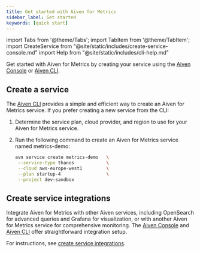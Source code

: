 ```yaml
---
title: Get started with Aiven for Metrics
sidebar_label: Get started
keywords: [quick start]
---
```


import Tabs from '@theme/Tabs';
import TabItem from '@theme/TabItem';
import CreateService from "@site/static/includes/create-service-console.md"
import Help from "@site/static/includes/cli-help.md"

Get started with Aiven for Metrics by creating your service using the [Aiven Console](https://console.aiven.io/) or [Aiven CLI](https://github.com/aiven/aiven-client).

## Create a service

<Tabs groupId="setup">
<TabItem value="Console" label="Console" default>

<CreateService serviceType="Thanos Metrics"/>

</TabItem>
<TabItem value="CLI" label="CLI">

The [Aiven CLI](https://github.com/aiven/aiven-client) provides a simple and
efficient way to create an Aiven for Metrics service. If you prefer
creating a new service from the CLI:

1. Determine the service plan, cloud provider, and region to
   use for your Aiven for Metrics service.
1. Run the following command to create an Aiven for Metrics service named
   metrics-demo:

   ```bash
   avn service create metrics-demo   \
    --service-type thanos            \
    --cloud aws-europe-west1         \
    --plan startup-4                 \
    --project dev-sandbox
   ```

<Help />

</TabItem>
</Tabs>

## Create service integrations

Integrate Aiven for Metrics with other Aiven services, including OpenSearch for
advanced queries and Grafana for visualization, or with another Aiven for Metrics
service for comprehensive monitoring. The [Aiven Console](https://console.aiven.io/)
and [Aiven CLI](https://github.com/aiven/aiven-client) offer straightforward integration setup.

For instructions, see [create service integrations](/docs/platform/howto/create-service-integration).
